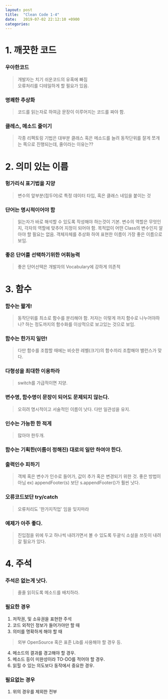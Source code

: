 ```yaml
---
layout: post
title:  "Clean Code 1-4"
date:   2019-07-02 22:12:10 +0900
categories: 
---
```


# 1. 깨끗한 코드

### 우아한코드  
>개발자는 치기 쉬운코드의 유혹에 빠짐  
오류처리를 디테일하게 할 필요가 있음.

### 명쾌한 추상화  
>코드를 읽는자로 하여금 문장이 이루어지는 코드를 짜야 함.

### 클레스, 메소드 줄이기  
>각종 리펙토링 기법은 대부분 클래스 혹은 메소드를 늘려 동작단위를 잘게 쪼개는 쪽으로 진행되는데, 줄이라는 이유는??

# 2. 의미 있는 이름
### 헝가리식 표기법을 지양
> 변수의 앞부분(접두어)로 특정 데이터 타입, 혹은 클래스 네임을 붙이는 것

### 단어는 명시적이어야 함
> 읽는자가 바로 해석할 수 있도록 작성해야 하는것이 기본. 변수의 역할은 무엇인지, 각자의 역할에 맞추어 지정이 되어야 함. 목적없이 어떤 Class의 변수인지 알아야 할 필요는 없음. 객체자체를 추상화 하여 표현한 이름이 가장 좋은 이름으로 보임.  

### 좋은 단어를 선택하기위한 어휘능력
> 좋은 단어선택은 개발자의 Vocabulary에 강하게 의존적

# 3. 함수
### 함수는 짧게!
> 동작단위를 최소로 함수를 분리해야 함. 저자는 이렇게 까지 함수로 나누어야하나? 하는 정도까지의 함수화를 이상적으로 보고있는 것으로 보임.

### 함수는 한가지 일만!
> 다만 함수를 조합할 때에는 비슷한 레벨(크기)의 함수끼리 조합해야 밸런스가 맞다.

### 다형성을 최대한 이용하라
> switch를 가급적이면 지양.

### 변수명, 함수명이 문장이 되어도 문제되지 않는다.
> 오히려 명시적이고 서술적인 이름이 낫다. 다만 일관성을 유지.

### 인수는 가능한 한 적게
> 많아야 한두개.

### 함수는 기획한(이름이 정해진) 대로의 일만 하여야 한다.

### 출력인수 피하기
> 객체 혹은 변수가 인수로 들어가, 값이 추가 혹은 변경되기 위한 것. 좋은 방법이 아님 ex) appendFooter(s) 보단 s.appendFooter()가 훨씬 낫다.

### 오류코드보단 try/catch
> 오류처리도 '한가지직업' 임을 잊지마라

### 예제가 아주 좋다.
> 진입점을 위에 두고 하나씩 내려가면서 볼 수 있도록 두괄식 소설을 쓰듯이 내려갈 필요가 있다.

# 4. 주석
### 주석은 없는게 낫다.
> 줄줄 읽히도록 메소드를 배치하라.

### 필요한 경우
1. 저작권, 및 소유권을 표현한 주석
1. 코드 외적인 정보가 들어가야만 할 때
1. 의미를 명확하게 해야 할 때
> 외부 OpenSource 혹은 표준 Lib를 사용해야 할 경우 등.
4. 메소드의 결과를 경고해야 할 경우.
1. 메소드 등이 미완성이라 TO-DO를 적어야 할 경우.
1. 읽힐 수 있는 의도보다 동작에서 중요한 경우.

### 필요없는 경우
1. 위의 경우를 제외한 전부